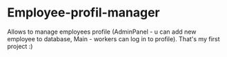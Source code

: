 # Employee-profil-manager
Allows to manage employees profile (AdminPanel - u can add new employee to database, Main - workers can log in to profile).
That's my first project :)
